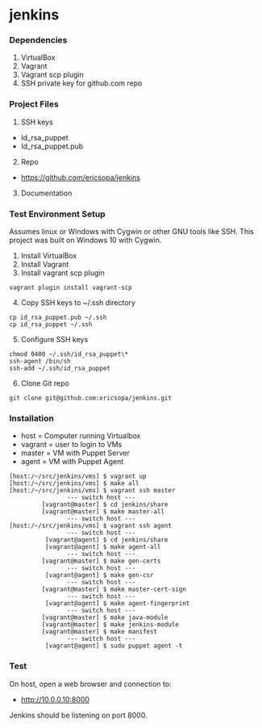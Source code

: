 # jenkins 
### Dependencies
1. VirtualBox
1. Vagrant
1. Vagrant scp plugin
1. SSH private key for github.com repo

### Project Files
1. SSH keys
  * Id_rsa_puppet
  * Id_rsa_puppet.pub
2. Repo
  * https://github.com/ericsopa/jenkins
3. Documentation

### Test Environment Setup
Assumes linux or Windows with Cygwin or other GNU tools like SSH. This project was built on Windows 10 with Cygwin.
1. Install VirtualBox
2. Install Vagrant
3. Install vagrant scp plugin
```
vagrant plugin install vagrant-scp
```
4. Copy SSH keys to ~/.ssh directory
```
cp id_rsa_puppet.pub ~/.ssh
cp id_rsa_puppet ~/.ssh
```
5. Configure SSH keys
```
chmod 0400 ~/.ssh/id_rsa_puppet\*
ssh-agent /bin/sh
ssh-add ~/.ssh/id_rsa_puppet
```
6. Clone Git repo 
```
git clone git@github.com:ericsopa/jenkins.git
```

### Installation
 * host = Computer running Virtualbox
 * vagrant = user to login to VMs
 * master = VM with Puppet Server
 * agent = VM with Puppet Agent

```
[host:/~/src/jenkins/vms] $ vagrant up
[host:/~/src/jenkins/vms] $ make all
[host:/~/src/jenkins/vms] $ vagrant ssh master
                --- switch host ---
         [vagrant@master] $ cd jenkins/share
         [vagrant@master] $ make master-all
                --- switch host ---
[host:/~/src/jenkins/vms] $ vagrant ssh agent
                --- switch host ---
          [vagrant@agent] $ cd jenkins/share
          [vagrant@agent] $ make agent-all
                --- switch host ---
         [vagrant@master] $ make gen-certs
                --- switch host ---
          [vagrant@agent] $ make gen-csr
                --- switch host ---
         [vagrant@master] $ make master-cert-sign
                --- switch host ---
          [vagrant@agent] $ make agent-fingerprint
                --- switch host ---
         [vagrant@master] $ make java-module
         [vagrant@master] $ make jenkins-module
         [vagrant@master] $ make manifest
                --- switch host ---
          [vagrant@agent] $ sudo puppet agent -t
```
### Test
On host, open a web browser and connection to:

 * http://10.0.0.10:8000

Jenkins should be listening on port 8000.
